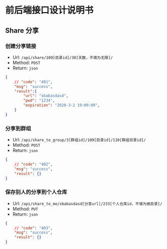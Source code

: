 # 前后端接口设计说明书

## Share 分享

### 创建分享链接

* Url: `/api/share/109[目录id]/30[天数，不填为无限]/`
* Method: `POST`
* Return: `json`

```json
{
    // "code": "401",
    "msg": "success",
    "result":{
        "url": "xbabasdasd",
        "pwd": "1234",
        "expiration": "2020-3-2 19:00:00",
    }
}
```

### 分享到群组

* Url: `/api/share_to_group/3[群组id]/109[目录id]/110[群组目录id]/`
* Method: `POST`
* Return: `json`

```json
{
    // "code": "402",
    "msg": "success",
    "result": {}
}
```

### 保存别人的分享到个人仓库

* Url: `/api/share_to_me/xbabasdasd[分享url]/233[个人仓库id，不填为根目录]/`
* Method: `PUT`
* Return: `json`

```json
{
    // "code": "403",
    "msg": "success",
    "result": {}
}
```
